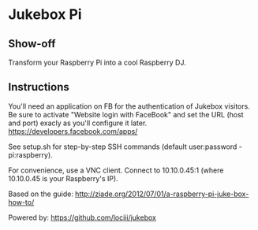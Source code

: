 Jukebox Pi
==

Show-off
-

Transform your Raspberry Pi into a cool Raspberry DJ.


Instructions
-

You'll need an application on FB for the authentication of Jukebox visitors.
Be sure to activate "Website login with FaceBook" and set the URL (host and port) exacly as you'll configure it later.
https://developers.facebook.com/apps/

See setup.sh for step-by-step SSH commands (default user:password - pi:raspberry).

For convenience, use a VNC client. Connect to 10.10.0.45:1 (where 10.10.0.45 is your Raspberry's IP).

Based on the guide:
http://ziade.org/2012/07/01/a-raspberry-pi-juke-box-how-to/

Powered by:
https://github.com/lociii/jukebox
